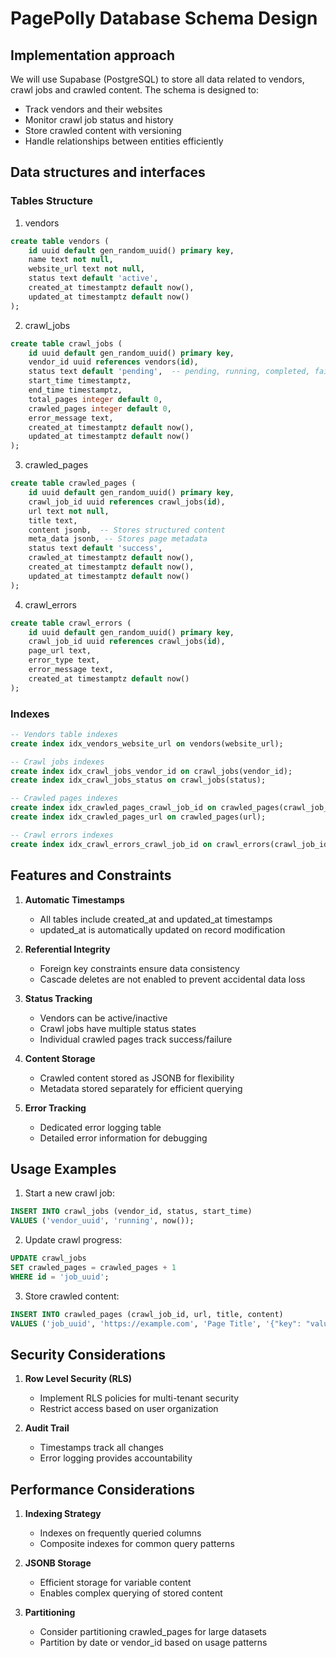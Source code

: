 # PagePolly Database Schema Design

## Implementation approach
We will use Supabase (PostgreSQL) to store all data related to vendors, crawl jobs and crawled content. The schema is designed to:
- Track vendors and their websites
- Monitor crawl job status and history
- Store crawled content with versioning
- Handle relationships between entities efficiently

## Data structures and interfaces

### Tables Structure

1. vendors
```sql
create table vendors (
    id uuid default gen_random_uuid() primary key,
    name text not null,
    website_url text not null,
    status text default 'active',
    created_at timestamptz default now(),
    updated_at timestamptz default now()
);
```

2. crawl_jobs
```sql
create table crawl_jobs (
    id uuid default gen_random_uuid() primary key,
    vendor_id uuid references vendors(id),
    status text default 'pending',  -- pending, running, completed, failed
    start_time timestamptz,
    end_time timestamptz,
    total_pages integer default 0,
    crawled_pages integer default 0,
    error_message text,
    created_at timestamptz default now(),
    updated_at timestamptz default now()
);
```

3. crawled_pages
```sql
create table crawled_pages (
    id uuid default gen_random_uuid() primary key,
    crawl_job_id uuid references crawl_jobs(id),
    url text not null,
    title text,
    content jsonb,  -- Stores structured content
    meta_data jsonb, -- Stores page metadata
    status text default 'success',
    crawled_at timestamptz default now(),
    created_at timestamptz default now(),
    updated_at timestamptz default now()
);
```

4. crawl_errors
```sql
create table crawl_errors (
    id uuid default gen_random_uuid() primary key,
    crawl_job_id uuid references crawl_jobs(id),
    page_url text,
    error_type text,
    error_message text,
    created_at timestamptz default now()
);
```

### Indexes
```sql
-- Vendors table indexes
create index idx_vendors_website_url on vendors(website_url);

-- Crawl jobs indexes
create index idx_crawl_jobs_vendor_id on crawl_jobs(vendor_id);
create index idx_crawl_jobs_status on crawl_jobs(status);

-- Crawled pages indexes
create index idx_crawled_pages_crawl_job_id on crawled_pages(crawl_job_id);
create index idx_crawled_pages_url on crawled_pages(url);

-- Crawl errors indexes
create index idx_crawl_errors_crawl_job_id on crawl_errors(crawl_job_id);
```

## Features and Constraints

1. **Automatic Timestamps**
   - All tables include created_at and updated_at timestamps
   - updated_at is automatically updated on record modification

2. **Referential Integrity**
   - Foreign key constraints ensure data consistency
   - Cascade deletes are not enabled to prevent accidental data loss

3. **Status Tracking**
   - Vendors can be active/inactive
   - Crawl jobs have multiple status states
   - Individual crawled pages track success/failure

4. **Content Storage**
   - Crawled content stored as JSONB for flexibility
   - Metadata stored separately for efficient querying

5. **Error Tracking**
   - Dedicated error logging table
   - Detailed error information for debugging

## Usage Examples

1. Start a new crawl job:
```sql
INSERT INTO crawl_jobs (vendor_id, status, start_time)
VALUES ('vendor_uuid', 'running', now());
```

2. Update crawl progress:
```sql
UPDATE crawl_jobs
SET crawled_pages = crawled_pages + 1
WHERE id = 'job_uuid';
```

3. Store crawled content:
```sql
INSERT INTO crawled_pages (crawl_job_id, url, title, content)
VALUES ('job_uuid', 'https://example.com', 'Page Title', '{"key": "value"}');
```

## Security Considerations

1. **Row Level Security (RLS)**
   - Implement RLS policies for multi-tenant security
   - Restrict access based on user organization

2. **Audit Trail**
   - Timestamps track all changes
   - Error logging provides accountability

## Performance Considerations

1. **Indexing Strategy**
   - Indexes on frequently queried columns
   - Composite indexes for common query patterns

2. **JSONB Storage**
   - Efficient storage for variable content
   - Enables complex querying of stored content

3. **Partitioning**
   - Consider partitioning crawled_pages for large datasets
   - Partition by date or vendor_id based on usage patterns